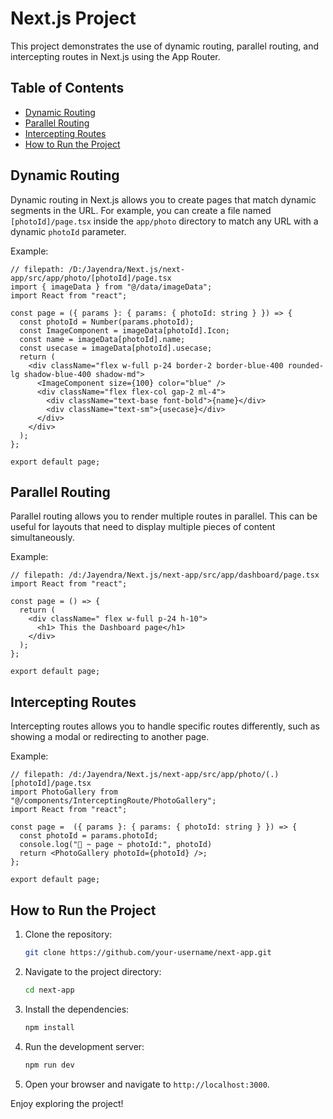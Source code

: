 # Next.js Project

This project demonstrates the use of dynamic routing, parallel routing, and intercepting routes in Next.js using the App Router.

## Table of Contents

- [Dynamic Routing](#dynamic-routing)
- [Parallel Routing](#parallel-routing)
- [Intercepting Routes](#intercepting-routes)
- [How to Run the Project](#how-to-run-the-project)

## Dynamic Routing

Dynamic routing in Next.js allows you to create pages that match dynamic segments in the URL. For example, you can create a file named `[photoId]/page.tsx` inside the `app/photo` directory to match any URL with a dynamic `photoId` parameter.

Example:
```tsx
// filepath: /D:/Jayendra/Next.js/next-app/src/app/photo/[photoId]/page.tsx
import { imageData } from "@/data/imageData";
import React from "react";

const page = ({ params }: { params: { photoId: string } }) => {
  const photoId = Number(params.photoId);
  const ImageComponent = imageData[photoId].Icon;
  const name = imageData[photoId].name;
  const usecase = imageData[photoId].usecase;
  return (
    <div className="flex w-full p-24 border-2 border-blue-400 rounded-lg shadow-blue-400 shadow-md">
      <ImageComponent size={100} color="blue" />
      <div className="flex flex-col gap-2 ml-4">
        <div className="text-base font-bold">{name}</div>
        <div className="text-sm">{usecase}</div>
      </div>
    </div>
  );
};

export default page;
```

## Parallel Routing

Parallel routing allows you to render multiple routes in parallel. This can be useful for layouts that need to display multiple pieces of content simultaneously.

Example:
```tsx
// filepath: /d:/Jayendra/Next.js/next-app/src/app/dashboard/page.tsx
import React from "react";

const page = () => {
  return (
    <div className=" flex w-full p-24 h-10">
      <h1> This the Dashboard page</h1>
    </div>
  );
};

export default page;
```

## Intercepting Routes

Intercepting routes allows you to handle specific routes differently, such as showing a modal or redirecting to another page.

Example:
```tsx
// filepath: /d:/Jayendra/Next.js/next-app/src/app/photo/(.)[photoId]/page.tsx
import PhotoGallery from "@/components/InterceptingRoute/PhotoGallery";
import React from "react";

const page =  ({ params }: { params: { photoId: string } }) => {
  const photoId = params.photoId;
  console.log("🚀 ~ page ~ photoId:", photoId)
  return <PhotoGallery photoId={photoId} />;
};

export default page;
```

## How to Run the Project

1. Clone the repository:
     ```bash
     git clone https://github.com/your-username/next-app.git
     ```

2. Navigate to the project directory:
     ```bash
     cd next-app
     ```

3. Install the dependencies:
     ```bash
     npm install
     ```

4. Run the development server:
     ```bash
     npm run dev
     ```

5. Open your browser and navigate to `http://localhost:3000`.

Enjoy exploring the project!